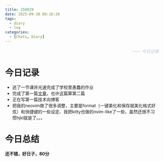 ```yaml
---
title: 250929
date: 2025-09-30 00:16:20
tags:
  - diary
  - log
categories:
  - [Chats, Diary]
---
```


<div style="text-align:right; color:#b3c5d8 !important;">
  <em style="color:#b3c5d8: !important;"> —— 
        今日记录
    </em>
</div>
<div style="clear:both;"></div>
<!--more-->

# 今日记录

- 逃了一节课并光速完成了学校里愚蠢的作业
- 完成了第一篇[文章](/2025/09/29/有意思的站点（持续更新ing）)，也许这篇算第二篇
- 正在写第一篇技术向博客
- 把我的neovim做了很多调整，主要是format（一键美化和保存就美化格式好炫）和快捷键的一些设定、我把kitty也做的nvim-like了一些，虽然还很不习惯hjkl就是了。。。

# 今日总结

**还不错，好日子，80分**

